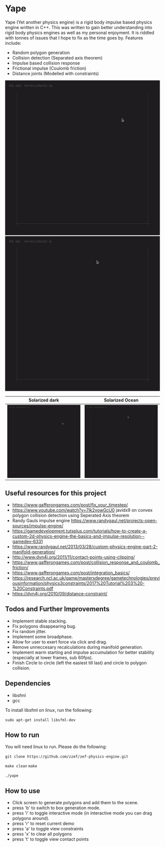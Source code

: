 # Yape

Yape (Yet another physics engine) is a rigid body impulse based physics engine written in C++. This was written to gain better understanding into rigid body physics engines as well as my personal enjoyment. It is riddled with tonnes of issues that I hope to fix as the time goes by. Features include:

- Random polygon generation
- Collision detection (Separated axis theorem)
- Impulse based collision response
- Frictional impulse (Coulomb friction)
- Distance joints (Modelled with constraints)

<p float="left">
  <img src="https://raw.githubusercontent.com/zzef/yape/master/demos/final_demo1.gif"/>
  <img src="https://raw.githubusercontent.com/zzef/yape/master/demos/final_demo2.gif"/>
</p>

Solarized dark             |  Solarized Ocean
:-------------------------:|:-------------------------:
![](https://raw.githubusercontent.com/zzef/yape/master/demos/final_demo1.gif)  |  ![](https://raw.githubusercontent.com/zzef/yape/master/demos/final_demo2.gif)

## Useful resources for this project

- https://www.gafferongames.com/post/fix_your_timestep/
- https://www.youtube.com/watch?v=7Ik2vowGcU0 javidx9 on convex polygon collision detection using Seperated Axis theorem
- Randy Gauls impulse engine https://www.randygaul.net/projects-open-sources/impulse-engine/
- https://gamedevelopment.tutsplus.com/tutorials/how-to-create-a-custom-2d-physics-engine-the-basics-and-impulse-resolution--gamedev-6331
- https://www.randygaul.net/2013/03/28/custom-physics-engine-part-2-manifold-generation/
- http://www.dyn4j.org/2011/11/contact-points-using-clipping/
- https://www.gafferongames.com/post/collision_response_and_coulomb_friction/
- https://www.gafferongames.com/post/integration_basics/
- https://research.ncl.ac.uk/game/mastersdegree/gametechnologies/previousinformation/physics3constraints/2017%20Tutorial%203%20-%20Constraints.pdf
- https://dyn4j.org/2010/09/distance-constraint/


## Todos and Further Improvements

- Implement stable stacking.
- Fix polygons disappearing bug.
- Fix random jitter.
- Implement some broadphase.
- Allow for user to exert force via click and drag.
- Remove unneccesary recalculations during manifold generation.
- Implement warm starting and impulse accumulation for better stability (especially at lower frames, sub 60fps).
- Finish Circle to circle (left the easiest till last) and circle to polygon collision.

## Dependencies
- libsfml
- gcc

To install libsfml on linux, run the following:

`sudo apt-get install libsfml-dev`

## How to run
You will need linux to run. Please do the following:

`git clone https://github.com/zzef/zef-physics-engine.git`

`make clean`
`make`

`./yape`

## How to use

- Click screen to generate polygons and add them to the scene. 
- press 'b' to switch to box generation mode.
- press 'i' to toggle interactive mode (in interactive mode you can drag polygons around).
- press 'r' to reset current demo
- press 'a' to toggle view constraints
- press 'x' to clear all polygons
- press 't' to toggle view contact points
